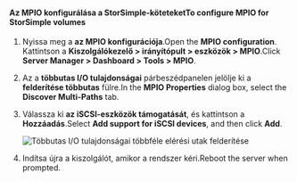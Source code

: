 #### <a name="to-configure-mpio-for-storsimple-volumes"></a><span data-ttu-id="e7084-101">Az MPIO konfigurálása a StorSimple-köteteket</span><span class="sxs-lookup"><span data-stu-id="e7084-101">To configure MPIO for StorSimple volumes</span></span>
1. <span data-ttu-id="e7084-102">Nyissa meg a **az MPIO konfigurációja**.</span><span class="sxs-lookup"><span data-stu-id="e7084-102">Open the **MPIO configuration**.</span></span> <span data-ttu-id="e7084-103">Kattintson a **Kiszolgálókezelő > irányítópult > eszközök > MPIO**.</span><span class="sxs-lookup"><span data-stu-id="e7084-103">Click **Server Manager > Dashboard > Tools > MPIO**.</span></span>
2. <span data-ttu-id="e7084-104">Az a **többutas I/O tulajdonságai** párbeszédpanelen jelölje ki a **felderítése többutas** fülre.</span><span class="sxs-lookup"><span data-stu-id="e7084-104">In the **MPIO Properties** dialog box, select the **Discover Multi-Paths** tab.</span></span>
3. <span data-ttu-id="e7084-105">Válassza ki **az iSCSI-eszközök támogatását**, és kattintson a **Hozzáadás**.</span><span class="sxs-lookup"><span data-stu-id="e7084-105">Select **Add support for iSCSI devices**, and then click **Add**.</span></span>  
   
    ![Többutas I/O tulajdonságai többféle elérési utak felderítése](./media/storsimple-configure-mpio-volumes/IC741003.png)
4. <span data-ttu-id="e7084-107">Indítsa újra a kiszolgálót, amikor a rendszer kéri.</span><span class="sxs-lookup"><span data-stu-id="e7084-107">Reboot the server when prompted.</span></span>

